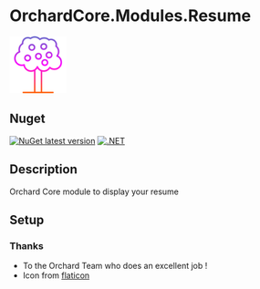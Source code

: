# OrchardCore.Modules.Resume

<img src="/logo.png" width="100" height="100" />

## Nuget
[![NuGet latest version](https://badgen.net/nuget/v/Ph.OrchardCore.Modules.Resume/latest)](https://nuget.org/packages/Ph.OrchardCore.Modules.Resume)
[![.NET](https://github.com/phsoftware/OrchardCore.Modules.Resume/actions/workflows/build.yml/badge.svg)](https://github.com/phsoftware/OrchardCore.Modules.Resume/actions/workflows/build.yml)


## Description
Orchard Core module to display your resume

## Setup


### Thanks
- To the Orchard Team who does an excellent job ! 
- Icon from <a href="https://www.flaticon.com/fr/auteurs/muhammad-usman" title="Blazor.Bootstrap">flaticon</a>
